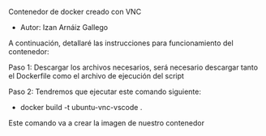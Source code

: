 Contenedor de docker creado con VNC

- Autor: Izan Arnáiz Gallego

A continuación, detallaré las instrucciones para funcionamiento del contenedor:

Paso 1: Descargar los archivos necesarios, será necesario descargar tanto el Dockerfile como el archivo de ejecución del script

Paso 2: Tendremos que ejecutar este comando siguiente:

- docker build -t ubuntu-vnc-vscode .

Este comando va a crear la imagen de nuestro contenedor
